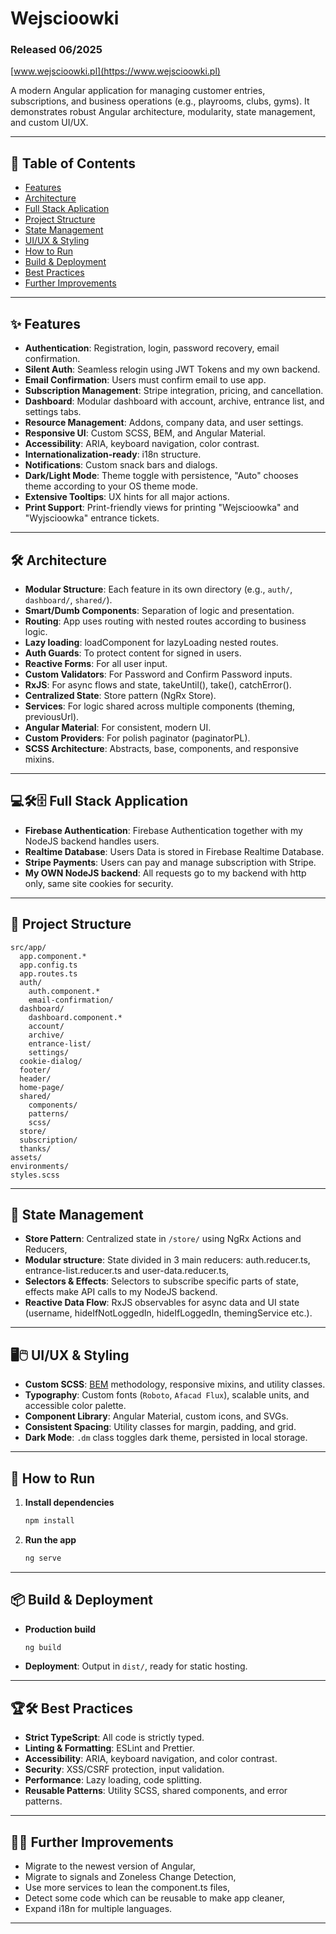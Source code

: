 # Wejscioowki

### Released 06/2025

[www.wejscioowki.pl](https://www.wejscioowki.pl)

A modern Angular application for managing customer entries, subscriptions, and business operations (e.g., playrooms, clubs, gyms). It demonstrates robust Angular architecture, modularity, state management, and custom UI/UX.

---

## 📄 Table of Contents

- [Features](#features)
- [Architecture](#architecture)
- [Full Stack Aplication](#full-stack-app)
- [Project Structure](#project-structure)
- [State Management](#state-management)
- [UI/UX & Styling](#uiux--styling)
- [How to Run](#how-to-run)
- [Build & Deployment](#build--deployment)
- [Best Practices](#best-practices)
- [Further Improvements](#further-improvements)

---

## ✨ Features

- **Authentication**: Registration, login, password recovery, email confirmation.
- **Silent Auth**: Seamless relogin using JWT Tokens and my own backend.
- **Email Confirmation**: Users must confirm email to use app.
- **Subscription Management**: Stripe integration, pricing, and cancellation.
- **Dashboard**: Modular dashboard with account, archive, entrance list, and settings tabs.
- **Resource Management**: Addons, company data, and user settings.
- **Responsive UI**: Custom SCSS, BEM, and Angular Material.
- **Accessibility**: ARIA, keyboard navigation, color contrast.
- **Internationalization-ready**: i18n structure.
- **Notifications**: Custom snack bars and dialogs.
- **Dark/Light Mode**: Theme toggle with persistence, "Auto" chooses theme according to your OS theme mode.
- **Extensive Tooltips**: UX hints for all major actions.
- **Print Support**: Print-friendly views for printing "Wejscioowka" and "Wyjscioowka" entrance tickets.

---

## 🛠️ Architecture

- **Modular Structure**: Each feature in its own directory (e.g., `auth/`, `dashboard/`, `shared/`).
- **Smart/Dumb Components**: Separation of logic and presentation.
- **Routing**: App uses routing with nested routes according to business logic.
- **Lazy loading**: loadComponent for lazyLoading nested routes.
- **Auth Guards**: To protect content for signed in users.
- **Reactive Forms**: For all user input.
- **Custom Validators**: For Password and Confirm Password inputs.
- **RxJS**: For async flows and state, takeUntil(), take(), catchError().
- **Centralized State**: Store pattern (NgRx Store).
- **Services**: For logic shared across multiple components (theming, previousUrl).
- **Angular Material**: For consistent, modern UI.
- **Custom Providers**: For polish paginator (paginatorPL).
- **SCSS Architecture**: Abstracts, base, components, and responsive mixins.

---

## 💻🛠️🗄️ Full Stack Application

- **Firebase Authentication**: Firebase Authentication together with my NodeJS backend handles users.
- **Realtime Database**: Users Data is stored in Firebase Realtime Database.
- **Stripe Payments**: Users can pay and manage subscription with Stripe.
- **My OWN NodeJS backend**: All requests go to my backend with http only, same site cookies for security.

---

## 📁 Project Structure

```
src/app/
  app.component.*
  app.config.ts
  app.routes.ts
  auth/
    auth.component.*
    email-confirmation/
  dashboard/
    dashboard.component.*
    account/
    archive/
    entrance-list/
    settings/
  cookie-dialog/
  footer/
  header/
  home-page/
  shared/
    components/
    patterns/
    scss/
  store/
  subscription/
  thanks/
assets/
environments/
styles.scss
```

---

## 🔄 State Management

- **Store Pattern**: Centralized state in `/store/` using NgRx Actions and Reducers,
- **Modular structure**: State divided in 3 main reducers: auth.reducer.ts, entrance-list.reducer.ts and user-data.reducer.ts,
- **Selectors & Effects**: Selectors to subscribe specific parts of state, effects make API calls to my NodeJS backend.
- **Reactive Data Flow**: RxJS observables for async data and UI state (username, hideIfNotLoggedIn, hideIfLoggedIn, themingService etc.).

---

## 🖥️🖱️ UI/UX & Styling

- **Custom SCSS**: [BEM](http://getbem.com/) methodology, responsive mixins, and utility classes.
- **Typography**: Custom fonts (`Roboto`, `Afacad Flux`), scalable units, and accessible color palette.
- **Component Library**: Angular Material, custom icons, and SVGs.
- **Consistent Spacing**: Utility classes for margin, padding, and grid.
- **Dark Mode**: `.dm` class toggles dark theme, persisted in local storage.

---

## 📝 How to Run

1. **Install dependencies**

   ```bash
   npm install
   ```

2. **Run the app**
   ```bash
   ng serve
   ```

---

## 📦 Build & Deployment

- **Production build**
  ```bash
  ng build
  ```
- **Deployment**: Output in `dist/`, ready for static hosting.

---

## 🏆🛠️ Best Practices

- **Strict TypeScript**: All code is strictly typed.
- **Linting & Formatting**: ESLint and Prettier.
- **Accessibility**: ARIA, keyboard navigation, and color contrast.
- **Security**: XSS/CSRF protection, input validation.
- **Performance**: Lazy loading, code splitting.
- **Reusable Patterns**: Utility SCSS, shared components, and error patterns.

---

## 🚀✨ Further Improvements

- Migrate to the newest version of Angular,
- Migrate to signals and Zoneless Change Detection,
- Use more services to lean the component.ts files,
- Detect some code which can be reusable to make app cleaner,
- Expand i18n for multiple languages.

---
